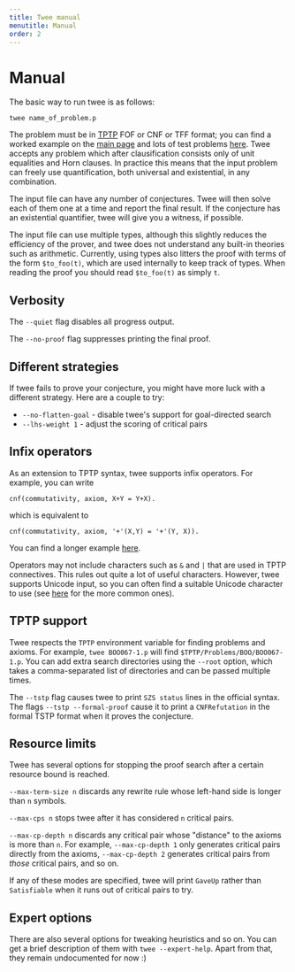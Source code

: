 ```yaml
---
title: Twee manual
menutitle: Manual
order: 2
---
```


# Manual

The basic way to run twee is as follows:

    twee name_of_problem.p

The problem must be in [TPTP](http://tptp.org) FOF or CNF or TFF format; you can
find a worked example on the [main page](.) and lots of test problems
[here](https://github.com/nick8325/twee/tree/master/tests). Twee accepts any
problem which after clausification consists only of unit equalities and Horn clauses.
In practice this means that the input problem can freely use
quantification, both universal and existential, in any combination.

The input file can have any number of conjectures. Twee will then solve each of
them one at a time and report the final result. If the conjecture has an
existential quantifier, twee will give you a witness, if possible.

The input file can use multiple types, although this slightly reduces the
efficiency of the prover, and twee does not understand any built-in theories
such as arithmetic. Currently, using types also litters the proof with terms of
the form `$to_foo(t)`, which are used internally to keep track of types. When
reading the proof you should read `$to_foo(t)` as simply `t`.

## Verbosity

The `--quiet` flag disables all progress output.

The `--no-proof` flag suppresses printing the final proof.

## Different strategies

If twee fails to prove your conjecture, you might have more luck with
a different strategy. Here are a couple to try:

* `--no-flatten-goal` - disable twee's support for goal-directed search
* `--lhs-weight 1` - adjust the scoring of critical pairs

## Infix operators

As an extension to TPTP syntax, twee supports infix operators.
For example, you can write

```
cnf(commutativity, axiom, X+Y = Y+X).
```

which is equivalent to

```
cnf(commutativity, axiom, '+'(X,Y) = '+'(Y, X)).
```

You can find a longer example [here](https://github.com/nick8325/twee/blob/master/tests/deriv.p).

Operators may not include characters such as `&` and `|` that are used
in TPTP connectives. This rules out quite a lot of useful characters.
However, twee supports Unicode input, so you can often find a suitable
Unicode character to use (see [here](https://en.wikipedia.org/wiki/List_of_mathematical_symbols_by_subject)
for the more common ones).

## TPTP support

Twee respects the `TPTP` environment variable for finding problems and axioms.
For example, `twee BOO067-1.p` will find `$TPTP/Problems/BOO/BOO067-1.p`.
You can add extra search directories using the `--root` option, which takes a
comma-separated list of directories and can be passed multiple times.

The `--tstp` flag causes twee to print `SZS status` lines in the official
syntax. The flags `--tstp --formal-proof` cause it to print a
`CNFRefutation` in the formal TSTP format when it proves the conjecture.

## Resource limits

Twee has several options for stopping the proof search after a certain resource
bound is reached.

`--max-term-size n` discards any rewrite rule whose left-hand side is longer
than `n` symbols.

`--max-cps n` stops twee after it has considered `n` critical pairs.

`--max-cp-depth n` discards any critical pair whose "distance" to the axioms is
more than `n`. For example, `--max-cp-depth 1` only generates critical pairs
directly from the axioms, `--max-cp-depth 2` generates critical pairs from
_those_ critical pairs, and so on.

If any of these modes are specified, twee will print `GaveUp` rather than
`Satisfiable` when it runs out of critical pairs to try.

## Expert options

There are also several options for tweaking heuristics and so on. You can get a
brief description of them with `twee --expert-help`. Apart from that, they
remain undocumented for now :)
